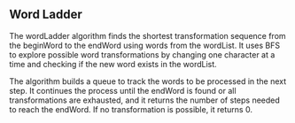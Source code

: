 ## Word Ladder

The wordLadder algorithm finds the shortest transformation sequence from the beginWord to the endWord using words from the wordList. It uses BFS to explore possible word transformations by changing one character at a time and checking if the new word exists in the wordList.

The algorithm builds a queue to track the words to be processed in the next step. It continues the process until the endWord is found or all transformations are exhausted, and it returns the number of steps needed to reach the endWord. If no transformation is possible, it returns 0.